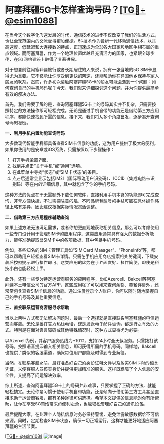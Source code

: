 # 阿塞拜疆5G卡怎样查询号码？[[TG💪+ @esim1088](https://t.me/s/esim1088)]

在当今这个数字化飞速发展的时代，通信技术的进步不仅改变了我们的生活方式，也让全球范围内的交流变得更加便捷。5G技术作为最新一代移动通信技术，以其高速度、低延迟和大连接数的特点，正迅速成为全球各大国家和地区争相布局的重点领域。而阿塞拜疆，作为一个地理位置优越且充满活力的国家，也紧跟全球步伐，在5G网络建设上取得了显著进展。

对于想要前往阿塞拜疆旅行或者长期居住的人来说，拥有一张当地的5G SIM卡显得尤为重要。它不仅能让你享受到更快的网速，还能帮助你在异国他乡保持与家人朋友的联系。然而，许多初次接触阿塞拜疆5G卡的朋友可能会遇到一个问题：如何查询自己的手机号码呢？今天，我们就来详细探讨这个问题，并为你提供最简单有效的解决办法。

首先，我们需要了解的是，查询阿塞拜疆5G卡上的号码其实并不复杂，只需要按照特定的方法操作即可轻松完成。无论是通过手机自带的功能还是借助第三方应用程序，都能快速找到所需的信息。接下来，我们将从多个角度出发，逐步揭开查询号码的秘密。

**一、利用手机内置功能查询号码**

大多数现代智能手机都具备查看SIM卡信息的功能，这为用户提供了极大的便利。如果你使用的是安卓或iOS系统，只需按照以下步骤操作：

1. 打开手机设置界面。
2. 找到并点击“关于手机”或“通用”选项。
3. 在此菜单中寻找“状态”或“SIM卡状态”的条目。
4. 点击后通常会显示包括IMSI（国际移动用户识别码）、ICCID（集成电路卡识别码）等在内的详细信息，其中就包含了你的手机号码。

这种方法的优点在于无需额外下载任何软件，直接利用手机本身的功能即可完成查询，非常方便快捷。不过需要注意的是，不同品牌和型号的手机可能在具体操作路径上略有差异，因此建议根据实际情况灵活调整。

**二、借助第三方应用程序辅助查询**

如果上述方法无法满足需求，或者你想更直观地获取相关信息，那么可以考虑使用一些专门设计用于管理SIM卡的应用程序。这类应用通常具有强大的数据分析能力，能够准确提取出SIM卡中的各项数据，其中包括手机号码。

例如，某些知名的SIM卡管理工具如“SIM Card Manager”、“PhoneInfo”等，都可以帮助用户轻松查看SIM卡详情。只需在手机应用商店搜索相关关键词，下载安装后按照提示进行操作即可。这类应用的优势在于界面友好、操作简便，即使是科技小白也能轻松上手。

此外，还有一些专为特定运营商服务的应用程序，比如Azercell、Bakcell等阿塞拜疆本土电信公司的官方APP。这些应用除了可以用来查询余额、套餐详情外，还常常包含查看SIM卡信息的功能。通过注册登录个人账户，你可以随时随地掌握自己的手机号码及其他重要信息。

**三、直接联系运营商客服寻求帮助**

当以上两种方式都无法解决问题时，最后一个选择就是直接联系阿塞拜疆的电信运营商客服。无论是拨打官方热线电话，还是发送电子邮件咨询，都是行之有效的方式。特别是在面对语言障碍或其他特殊情况时，这种方式显得尤为必要。

以Azercell为例，其客户服务热线为*101#，支持24小时全天候服务。只需拨打该号码，按照语音提示输入相关信息，即可获得所需的手机号码。同样地，Bakcell也提供了类似的客服渠道，确保每位用户都能及时得到专业解答。

当然，在联系客服之前，最好准备好自己的身份证明文件以及购买SIM卡时的相关凭证，以便客服人员核实身份并提供更加精准的服务。这样既保障了个人信息的安全性，又提高了问题解决效率。

综上所述，查询阿塞拜疆5G卡上的号码并非难事，只要掌握了正确的方法，就能轻松搞定。无论你是习惯于使用手机自带功能，还是倾向于借助第三方工具甚至直接求助于运营商客服，都有多种途径可供选择。希望本文提供的信息能对你有所帮助，让你在享受5G网络带来的便利之余，也能轻松管理好自己的通讯设备。

最后提醒大家，在处理个人隐私信息时务必保持警惕，避免泄露敏感数据给不可信来源。同时，定期检查SIM卡状态，确保一切正常运行，这样才能更好地适应阿塞拜疆的生活节奏。

[[TG💪+ @esim1088](https://t.me/s/esim1088) ![Image](https://i.postimg.cc/4NQfJmqS/Snipaste-2025-05-13-00-14-12.png)]